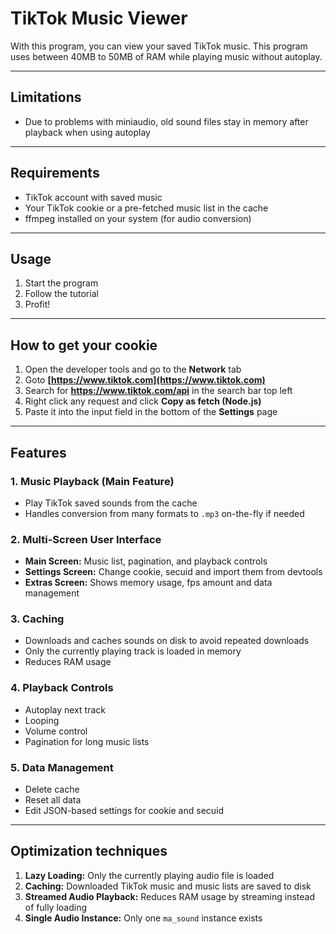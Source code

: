 # TikTok Music Viewer
With this program, you can view your saved TikTok music.
This program uses between 40MB to 50MB of RAM while playing music without autoplay.

---

## Limitations
- Due to problems with miniaudio, old sound files stay in memory after playback when using autoplay

---

## Requirements

- TikTok account with saved music
- Your TikTok cookie or a pre-fetched music list in the cache
- ffmpeg installed on your system (for audio conversion)

---

## Usage
1. Start the program
2. Follow the tutorial
3. Profit!

---

## How to get your cookie
1. Open the developer tools and go to the **Network** tab
2. Goto **[https://www.tiktok.com](https://www.tiktok.com)**
3. Search for **https://www.tiktok.com/api** in the search bar top left
4. Right click any request and click **Copy as fetch (Node.js)**
5. Paste it into the input field in the bottom of the **Settings** page

---

## Features
### 1. Music Playback (Main Feature)
- Play TikTok saved sounds from the cache
- Handles conversion from many formats to `.mp3` on-the-fly if needed

### 2. Multi-Screen User Interface
- **Main Screen:** Music list, pagination, and playback controls
- **Settings Screen:** Change cookie, secuid and import them from devtools
- **Extras Screen:** Shows memory usage, fps amount and data management

### 3. Caching
- Downloads and caches sounds on disk to avoid repeated downloads
- Only the currently playing track is loaded in memory
- Reduces RAM usage

### 4. Playback Controls
- Autoplay next track
- Looping
- Volume control
- Pagination for long music lists

### 5. Data Management
- Delete cache
- Reset all data
- Edit JSON-based settings for cookie and secuid

---

## Optimization techniques
1. **Lazy Loading:** Only the currently playing audio file is loaded
2. **Caching:** Downloaded TikTok music and music lists are saved to disk
3. **Streamed Audio Playback:** Reduces RAM usage by streaming instead of fully loading
4. **Single Audio Instance:** Only one `ma_sound` instance exists